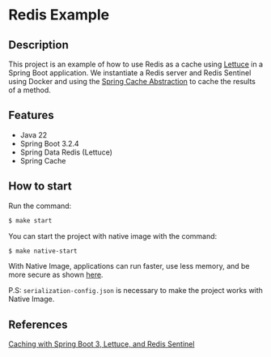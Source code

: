 # Redis Example

## Description

This project is an example of how to use Redis as a cache using [Lettuce](https://lettuce.io/) in a Spring Boot application.
We instantiate a Redis server and Redis Sentinel using Docker and using the [Spring Cache Abstraction](https://docs.spring.io/spring-framework/reference/integration/cache.html) to cache the results of a method.

## Features

- Java 22
- Spring Boot 3.2.4
- Spring Data Redis (Lettuce)
- Spring Cache

## How to start

Run the command:

```bash
$ make start
```

You can start the project with native image with the command:

```bash
$ make native-start
```

With Native Image, applications can run faster, use less memory, and be more secure as shown [here](https://github.com/valdemarjuniorr/spring-boot-graalvm-performance-comparation).

P.S: `serialization-config.json` is necessary to make the project works with Native Image.

## References

[Caching with Spring Boot 3, Lettuce, and Redis Sentinel](https://medium.com/javarevisited/caching-with-spring-boot-3-lettuce-and-redis-sentinel-5f6fab7e58f8)
